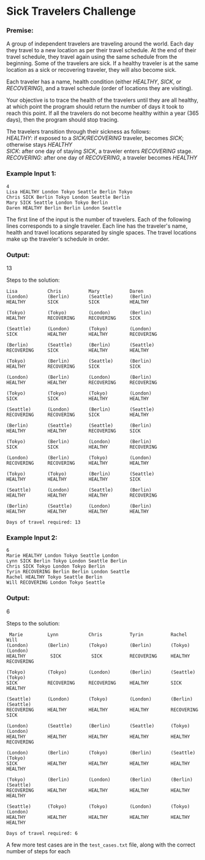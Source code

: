 # Sick Travelers Challenge
### Premise:

A group of independent travelers are traveling around the world. Each day they travel to a new location as per their travel schedule. At the end of their travel schedule, they travel again using the same schedule from the beginning. Some of the travelers are sick. If a healthy traveler is at the same location as a sick or recovering traveler, they will also become sick.

Each traveler has a name, health condition (either *HEALTHY*, *SICK*, or *RECOVERING*), and a travel schedule (order of locations they are visiting).

Your objective is to trace the health of the travelers until they are all healthy, at which point the program should return the number of days it took to reach this point. If all the travelers do not become healthy within a year (365 days), then the program should stop tracing. 

The travelers transition through their sickness as follows:  
*HEALTHY*: if exposed to a *SICK/RECOVERING* traveler, becomes *SICK*; otherwise stays *HEALTHY*  
*SICK*: after one day of staying *SICK*, a traveler enters *RECOVERING* stage. 
*RECOVERING*: after one day of *RECOVERING*, a traveler becomes *HEALTHY*  

### Example Input 1:
```
4
Lisa HEALTHY London Tokyo Seattle Berlin Tokyo
Chris SICK Berlin Tokyo London Seattle Berlin
Mary SICK Seattle London Tokyo Berlin
Daren HEALTHY Berlin Berlin London Seattle
```
The first line of the input is the number of travelers. Each of the following lines corresponds to a single traveler. Each line has the traveler's name, health and travel locations separated by single spaces. The travel locations make up the traveler's schedule in order.

### Output:  

13

Steps to the solution:
```
Lisa           Chris          Mary           Daren         
(London)       (Berlin)       (Seattle)      (Berlin)       
HEALTHY        SICK           SICK           HEALTHY        

(Tokyo)        (Tokyo)        (London)       (Berlin)       
HEALTHY        RECOVERING     RECOVERING     SICK           

(Seattle)      (London)       (Tokyo)        (London)       
SICK           HEALTHY        HEALTHY        RECOVERING     

(Berlin)       (Seattle)      (Berlin)       (Seattle)      
RECOVERING     SICK           HEALTHY        HEALTHY        

(Tokyo)        (Berlin)       (Seattle)      (Berlin)       
HEALTHY        RECOVERING     SICK           SICK           

(London)       (Berlin)       (London)       (Berlin)       
HEALTHY        HEALTHY        RECOVERING     RECOVERING     

(Tokyo)        (Tokyo)        (Tokyo)        (London)       
SICK           SICK           HEALTHY        HEALTHY        

(Seattle)      (London)       (Berlin)       (Seattle)      
RECOVERING     RECOVERING     SICK           HEALTHY        

(Berlin)       (Seattle)      (Seattle)      (Berlin)       
HEALTHY        HEALTHY        RECOVERING     SICK           

(Tokyo)        (Berlin)       (London)       (Berlin)       
SICK           SICK           HEALTHY        RECOVERING     

(London)       (Berlin)       (Tokyo)        (London)       
RECOVERING     RECOVERING     HEALTHY        HEALTHY        

(Tokyo)        (Tokyo)        (Berlin)       (Seattle)      
HEALTHY        HEALTHY        HEALTHY        SICK           

(Seattle)      (London)       (Seattle)      (Berlin)       
HEALTHY        HEALTHY        HEALTHY        RECOVERING     

(Berlin)       (Seattle)      (London)       (Berlin)       
HEALTHY        HEALTHY        HEALTHY        HEALTHY        

Days of travel required: 13
```




### Example Input 2:

```
6
Marie HEALTHY London Tokyo Seattle London
Lynn SICK Berlin Tokyo London Seattle Berlin
Chris SICK Tokyo London Tokyo Berlin
Tyrin RECOVERING Berlin Berlin London Seattle
Rachel HEALTHY Tokyo Seattle Berlin
Will RECOVERING London Tokyo Seattle
```

### Output: 

6

Steps to the solution:
```
 Marie         Lynn           Chris          Tyrin          Rachel         Will          
(London)       (Berlin)       (Tokyo)        (Berlin)       (Tokyo)        (London)       
HEALTHY         SICK           SICK          RECOVERING     HEALTHY        RECOVERING     

(Tokyo)        (Tokyo)        (London)       (Berlin)       (Seattle)      (Tokyo)        
SICK           RECOVERING     RECOVERING     HEALTHY        SICK           HEALTHY        

(Seattle)      (London)       (Tokyo)        (London)       (Berlin)       (Seattle)      
RECOVERING     HEALTHY        HEALTHY        HEALTHY        RECOVERING     SICK           

(London)       (Seattle)      (Berlin)       (Seattle)      (Tokyo)        (London)       
HEALTHY        HEALTHY        HEALTHY        HEALTHY        HEALTHY        RECOVERING     

(London)       (Berlin)       (Tokyo)        (Berlin)       (Seattle)      (Tokyo)        
SICK           HEALTHY        HEALTHY        HEALTHY        HEALTHY        HEALTHY        

(Tokyo)        (Berlin)       (London)       (Berlin)       (Berlin)       (Seattle)      
RECOVERING     HEALTHY        HEALTHY        HEALTHY        HEALTHY        HEALTHY        

(Seattle)      (Tokyo)        (Tokyo)        (London)       (Tokyo)        (London)       
HEALTHY        HEALTHY        HEALTHY        HEALTHY        HEALTHY        HEALTHY

Days of travel required: 6
```

A few more test cases are in the `test_cases.txt` file, along with the correct number of steps for each
